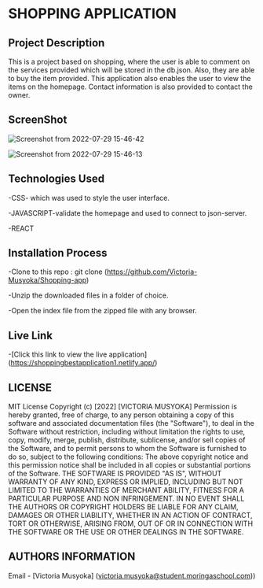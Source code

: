 # SHOPPING APPLICATION
## Project Description
This is a project based on shopping, where the user is able to comment on the services provided which will be stored in the db.json. Also, they are able to buy the item provided. This application also enables the user to view the items on the homepage. Contact information is also provided to contact the owner.

## ScreenShot
![Screenshot from 2022-07-29 15-46-42](https://user-images.githubusercontent.com/106319114/181763661-fb8c4046-1533-4146-b8b0-d0fd84a7c28e.png)

![Screenshot from 2022-07-29 15-46-13](https://user-images.githubusercontent.com/106319114/181763739-a47f8f12-53c8-4273-a8a5-99c3913fe2a5.png)



## Technologies Used
 
 -CSS- which was used to style the user interface.

 -JAVASCRIPT-validate the homepage and used to connect to json-server.

 -REACT

 



## Installation Process
-Clone to this repo : git clone (https://github.com/Victoria-Musyoka/Shopping-app)

-Unzip the downloaded files in a folder of choice.

-Open the index file from the zipped file with any browser.

## Live Link

-[Click this link to view the live application]  (https://shoppingbestapplication1.netlify.app/)
## LICENSE

MIT License
Copyright (c) [2022] [VICTORIA MUSYOKA]
Permission is hereby granted, free of charge, to any person obtaining a copy of this software and associated documentation files (the "Software"), to deal in the Software without restriction, including without limitation the rights to use, copy, modify, merge, publish, distribute, sublicense, and/or sell copies of the Software, and to permit persons to whom the Software is furnished to do so, subject to the following conditions:
The above copyright notice and this permission notice shall be included in all copies or substantial portions of the Software.
THE SOFTWARE IS PROVIDED "AS IS", WITHOUT WARRANTY OF ANY KIND, EXPRESS OR IMPLIED, INCLUDING BUT NOT LIMITED TO THE WARRANTIES OF MERCHANT ABILITY, FITNESS FOR A PARTICULAR PURPOSE AND NON INFRINGEMENT. IN NO EVENT SHALL THE AUTHORS OR COPYRIGHT HOLDERS BE LIABLE FOR ANY CLAIM, DAMAGES OR OTHER LIABILITY, WHETHER IN AN ACTION OF CONTRACT, TORT OR OTHERWISE, ARISING FROM, OUT OF OR IN CONNECTION WITH THE SOFTWARE OR THE USE OR OTHER DEALINGS IN THE SOFTWARE.

## AUTHORS INFORMATION

Email - [Victoria Musyoka] (victoria.musyoka@student.moringaschool.com))

